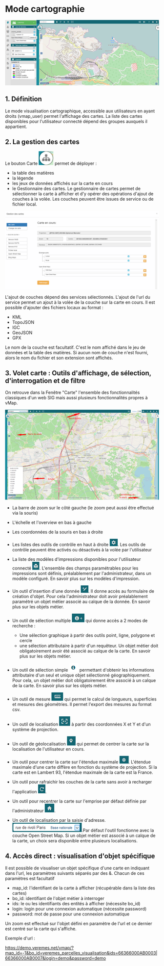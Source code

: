 # Mode cartographie

![](./images/mode_visualisation.png)

## 1. Définition

Le mode visualisation cartographique, accessible aux utilisateurs en
ayant droits (vmap_user) permet l'affichage des cartes. La liste des
cartes disponibles pour l'utilisateur connecté dépend des groupes
auxquels il appartient.

## 2. La gestion des cartes

Le bouton Carte ![](./images/bouton_carte.png) permet de déployer :
- la table des matières
- la légende
- les jeux de données affichés sur la carte en cours
- le Gestionnaire des cartes. Le gestionnaire de cartes permet de sélectionner la carte à afficher et d'y opérer des opérations d'ajout de couches à la volée. Les couches peuvent être issues de service ou de fichier local.

![](./images/gestionnaire_carte.png)

L'ajout de couches dépend des services sélectionnés. L'ajout de l'url du service permet un ajout à la volée de la couche sur la carte en cours.
Il est possible d'ajouter des fichiers locaux au format  :

- KML
- TopoJSON
- IGC
- GeoJSON
- GPX

Le nom de la couche est facultatif. C'est le nom affiché dans le jeu de données et la table des matières. Si aucun nom de couche n'est fourni, alors le nom du fichier et son extension sont affichés.



## 3. Volet carte : Outils d'affichage, de sélection, d'interrogation et de filtre


On retrouve dans la Fenêtre "Carte" l'ensemble des fonctionnalités
classiques d'un web SIG mais aussi plusieurs fonctionnalités propres à
vMap.

![](./images/outils.png)


-   La barre de zoom sur le côté gauche (le zoom peut aussi être effectué via la souris)
-   L'échelle et l'overview en bas à gauche
-   Les coordonnées de la souris en bas à droite
-   Les listes des outils de contrôle en haut à droite ![](./images/bouton_outils.png). Les outils de
    contrôle peuvent être activés ou désactivés à la volée par l'utilisateur
-   La liste des modèles d'impressions disponibles pour
    l'utilisateur connecté ![](./images/bouton_modele_impression.png). L'ensemble des champs paramétrables pour les
    impressions sont définis, préalablement par l'administrateur, dans un modèle configuré. En savoir plus sur les modèles      d'impression.
-   Un outil d'insertion d'une donnée ![](./images/bouton_insertion.png). Il donne accès au formulaire de création d'objet. Pour cela l'administrateur doit avoir préalablement paramétré un objet métier associé au calque de la donnée. En savoir plus sur les objets métier.
-   Un outil de sélection multiple ![](./images/bouton_selection_multi.png) qui donne accès a 2 modes de recherche :
    - Une sélection graphique à partir des outils point, ligne, polygone et cercle
    - une sélection attributaire à partir d'un requêteur. Un objet métier doit obligatoirement avoir été associé au calque de la carte. En savoir plus sur les objets métier.

-   Un outil de sélection simple ![](./images/bouton_selection_simple.png)  permettant d'obtenir les informations attributaire d'un seul et unique objet sélectionné géographiquement. Pour cela, un objet métier doit obligatoirement être associé à un calque de la carte. En savoir plus sur les objets métier.
-   Un outil de mesure ![](./images/bouton_mesure.png) qui permet le calcul de longueurs, superficies et mesures des géométries. Il permet l'export des mesures au format csv.
-   Un outil de localisation ![](./images/bouton_xy.png) à partir des coordonnées X et Y et d'un système de projection.
-   Un outil de géolocalisation ![](./images/bouton_geolocalisation.png) qui permet de centrer la carte sur la localisation de l'utilisateur en cours.
-   Un outil pour centrer la carte sur l'étendue maximale ![](./images/bouton_etendue_max.png). L'étendue maximale d'une carte diffère en fonction du système de projection. Si la carte est en Lambert 93, l'étendue maximale de la carte est la France.
-   Un outil pour rafraichir les couches de la carte sans avoir à recharger l'application ![](./images/refresh.png).
-   Un outil pour recentrer la carte sur l'emprise par défaut définie par l'administrateur ![](./images/emprise.png).
-   Un outil de localisation par la saisie d'adresse.  ![](./images/adresse.png).Par défaut l'outil fonctionne avec la couche Open Street Map. Si un objet métier est associé à un calque de la carte, un choix sera disponible entre plusieurs localisations.



## 4. Accès direct : visualisation d'objet spécifique
Il est possible de visualiser un objet spécifique d'une carte en indiquant dans l'url, les paramètres suivants séparés par des &.
Chacun de ces paramètres est facultatif

   - map_id: l'identifiant de la carte à afficher (récupérable dans la liste des cartes)
   - bo_id: identifiant de l'objet métier à interroger
   - ids: le ou les identifiants des entités à afficher (nécessite bo_id)
   - login: login pour une connexion automatique (nécessite password)
   - password: mot de passe pour une connexion automatique

 Un zoom est effectué sur l'objet défini en paramètre de l'url et ce dernier est centré sur la carte qui s'affiche.

 Exemple d'url :


 https://demo.veremes.net/vmap/?map_id=-1&bo_id=veremes_parcelles_visualisation&ids=66366000AB0003|66366000AB0007&login=demo&password=demo
